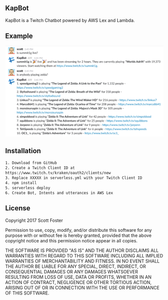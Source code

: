 ## KapBot
KapBot is a Twitch Chatbot powered by AWS Lex and Lambda.

## Example
![slack example](https://github.com/scottfoster/kapbot/raw/master/img/example.png)

## Installation
```
1. Download from GitHub
2. Create a Twitch Client ID at https://www.twitch.tv/kraken/oauth2/clients/new
3. Replace XXXXX in serverless.yml with your Twitch Client ID
4. npm install
5. serverless deploy
6. Create Bot, Intents and utterances in AWS Lex
```
## License

Copyright 2017 Scott Foster

Permission to use, copy, modify, and/or distribute this software for any purpose with or without fee is hereby granted, provided that the above copyright notice and this permission notice appear in all copies.

THE SOFTWARE IS PROVIDED "AS IS" AND THE AUTHOR DISCLAIMS ALL WARRANTIES WITH REGARD TO THIS SOFTWARE INCLUDING ALL IMPLIED WARRANTIES OF MERCHANTABILITY AND FITNESS. IN NO EVENT SHALL THE AUTHOR BE LIABLE FOR ANY SPECIAL, DIRECT, INDIRECT, OR CONSEQUENTIAL DAMAGES OR ANY DAMAGES WHATSOEVER RESULTING FROM LOSS OF USE, DATA OR PROFITS, WHETHER IN AN ACTION OF CONTRACT, NEGLIGENCE OR OTHER TORTIOUS ACTION, ARISING OUT OF OR IN CONNECTION WITH THE USE OR PERFORMANCE OF THIS SOFTWARE.
